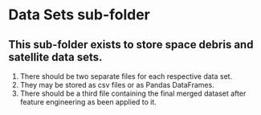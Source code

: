 # **Data Sets sub-folder**

## **This sub-folder exists to store space debris and satellite data sets.**

1. There should be two separate files for each respective data set.
2. They may be stored as csv files or as Pandas DataFrames.
3. There should be a third file containing the final merged dataset after feature engineering as been applied to it.
